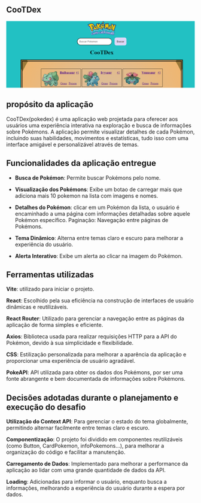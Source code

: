 ## CooTDex

<img src='./src/components/imagen/Captura de tela 2024-05-24 213855.png'>

##  propósito da aplicação

   <p> CooTDex(pokedex) é uma aplicação web projetada para oferecer aos usuários uma experiência interativa na exploração e busca de informações sobre Pokémons. A aplicação permite visualizar detalhes de cada Pokémon, incluindo suas habilidades, movimentos e estatísticas, tudo isso com uma interface amigável e personalizável através de temas.</p>

##  Funcionalidades da aplicação entregue

- <strong>Busca de Pokémon</strong>: Permite buscar Pokémons pelo nome.

- <Strong>Visualização dos Pokémons</Strong>: Exibe um botao de carregar mais que adiciona mais  10 pokemon na  lista  com imagens e nomes.

- <strong>Detalhes do Pokémon</strong>: clicar em um Pokémon da lista, o usuário é encaminhado a uma página com informações detalhadas sobre aquele Pokémon específico.
  Paginação: Navegação entre páginas de Pokémons.

- <strong>Tema Dinâmico</strong>: Alterna entre temas claro e escuro para melhorar a experiência do usuário.


- <strong>Alerta Interativo</strong>: Exibe um alerta ao clicar na imagem do Pokémon.

## Ferramentas utilizadas
  <strong>Vite</strong>: utilizado para iniciar o projeto. 
  
  <strong>React</strong>: Escolhido pela sua eficiência na construção de interfaces de usuário dinâmicas e reutilizáveis.

  <strong>React Router</strong>: Utilizado para gerenciar a navegação entre as páginas da aplicação de forma simples e eficiente.

  <strong>Axios</strong>: Biblioteca usada para realizar requisições HTTP para a API do Pokémon, devido à sua simplicidade e flexibilidade.

  <strong>CSS</strong>: Estilização personalizada para melhorar a aparência da aplicação e proporcionar uma experiência de usuário agradável.

  <strong>PokeAPI</strong>: API utilizada para obter os dados dos Pokémons, por ser uma fonte abrangente e bem documentada de informações sobre Pokémons.


 ## Decisões adotadas durante o planejamento e execução do desafio
  <strong>Utilização do Context API</strong>: Para gerenciar o estado do tema globalmente, permitindo alternar facilmente entre temas claro e escuro.

  <strong>Componentização</strong>: O projeto foi dividido em componentes reutilizáveis (como Button, CardPokemon, infoPokemons...), para melhorar a organização do código e facilitar a manutenção.

 <strong>Carregamento de Dados</strong>: Implementado para melhorar a performance da aplicação ao lidar com uma grande quantidade de dados da API.

  <strong>Loading</strong>: Adicionadas para informar o usuário, enquanto busca a informações, melhorando a experiência do usuário durante a espera por dados.
